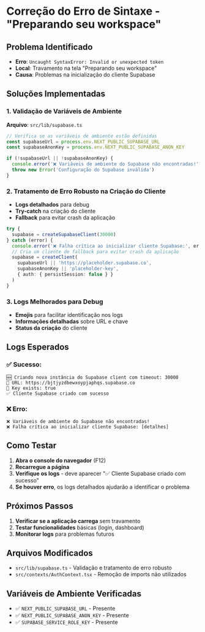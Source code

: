 # Correção do Erro de Sintaxe - "Preparando seu workspace"

## Problema Identificado
- **Erro**: `Uncaught SyntaxError: Invalid or unexpected token`
- **Local**: Travamento na tela "Preparando seu workspace"
- **Causa**: Problemas na inicialização do cliente Supabase

## Soluções Implementadas

### 1. Validação de Variáveis de Ambiente
**Arquivo**: `src/lib/supabase.ts`

```typescript
// Verifica se as variáveis de ambiente estão definidas
const supabaseUrl = process.env.NEXT_PUBLIC_SUPABASE_URL
const supabaseAnonKey = process.env.NEXT_PUBLIC_SUPABASE_ANON_KEY

if (!supabaseUrl || !supabaseAnonKey) {
  console.error('❌ Variáveis de ambiente do Supabase não encontradas!')
  throw new Error('Configuração do Supabase inválida')
}
```

### 2. Tratamento de Erro Robusto na Criação do Cliente
- **Logs detalhados** para debug
- **Try-catch** na criação do cliente
- **Fallback** para evitar crash da aplicação

```typescript
try {
  supabase = createSupabaseClient(30000)
} catch (error) {
  console.error('❌ Falha crítica ao inicializar cliente Supabase:', error)
  // Cria um cliente de fallback para evitar crash da aplicação
  supabase = createClient(
    supabaseUrl || 'https://placeholder.supabase.co',
    supabaseAnonKey || 'placeholder-key',
    { auth: { persistSession: false } }
  )
}
```

### 3. Logs Melhorados para Debug
- **Emojis** para facilitar identificação nos logs
- **Informações detalhadas** sobre URL e chave
- **Status da criação** do cliente

## Logs Esperados

### ✅ Sucesso:
```
🆕 Criando nova instância do Supabase client com timeout: 30000
🔗 URL: https://bjtjyzdbewxoypjaphqs.supabase.co
🔑 Key exists: true
✅ Cliente Supabase criado com sucesso
```

### ❌ Erro:
```
❌ Variáveis de ambiente do Supabase não encontradas!
❌ Falha crítica ao inicializar cliente Supabase: [detalhes]
```

## Como Testar

1. **Abra o console do navegador** (F12)
2. **Recarregue a página**
3. **Verifique os logs** - deve aparecer "✅ Cliente Supabase criado com sucesso"
4. **Se houver erro**, os logs detalhados ajudarão a identificar o problema

## Próximos Passos

1. **Verificar se a aplicação carrega** sem travamento
2. **Testar funcionalidades** básicas (login, dashboard)
3. **Monitorar logs** para problemas futuros

## Arquivos Modificados

- `src/lib/supabase.ts` - Validação e tratamento de erro robusto
- `src/contexts/AuthContext.tsx` - Remoção de imports não utilizados

## Variáveis de Ambiente Verificadas

- ✅ `NEXT_PUBLIC_SUPABASE_URL` - Presente
- ✅ `NEXT_PUBLIC_SUPABASE_ANON_KEY` - Presente
- ✅ `SUPABASE_SERVICE_ROLE_KEY` - Presente
